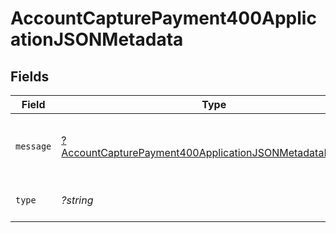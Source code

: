 # AccountCapturePayment400ApplicationJSONMetadata


## Fields

| Field                                                                                                                                        | Type                                                                                                                                         | Required                                                                                                                                     | Description                                                                                                                                  | Example                                                                                                                                      |
| -------------------------------------------------------------------------------------------------------------------------------------------- | -------------------------------------------------------------------------------------------------------------------------------------------- | -------------------------------------------------------------------------------------------------------------------------------------------- | -------------------------------------------------------------------------------------------------------------------------------------------- | -------------------------------------------------------------------------------------------------------------------------------------------- |
| `message`                                                                                                                                    | [?AccountCapturePayment400ApplicationJSONMetadataMessage](../../models/operations/AccountCapturePayment400ApplicationJSONMetadataMessage.md) | :heavy_minus_sign:                                                                                                                           | Message explaining what type of error it is.                                                                                                 |                                                                                                                                              |
| `type`                                                                                                                                       | *?string*                                                                                                                                    | :heavy_minus_sign:                                                                                                                           | It shows what type it is.                                                                                                                    | api-error                                                                                                                                    |